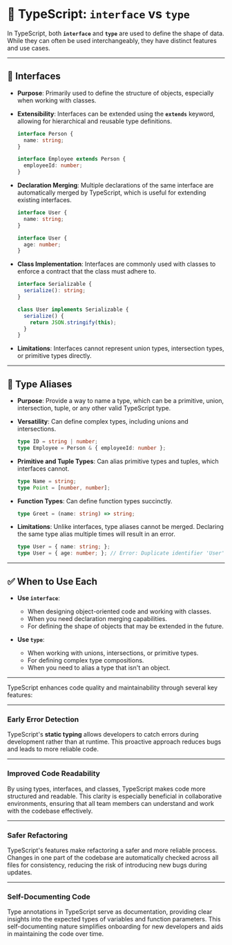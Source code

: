 # 📘 TypeScript: `interface` vs `type`

In TypeScript, both **`interface`** and **`type`** are used to define the shape of data. While they can often be used interchangeably, they have distinct features and use cases.

---

## 🔹 Interfaces

* **Purpose**: Primarily used to define the structure of objects, especially when working with classes.
* **Extensibility**: Interfaces can be extended using the **`extends`** keyword, allowing for hierarchical and reusable type definitions.

    ```typescript
    interface Person {
      name: string;
    }

    interface Employee extends Person {
      employeeId: number;
    }
    ```

* **Declaration Merging**: Multiple declarations of the same interface are automatically merged by TypeScript, which is useful for extending existing interfaces.

    ```typescript
    interface User {
      name: string;
    }

    interface User {
      age: number;
    }
    ```

* **Class Implementation**: Interfaces are commonly used with classes to enforce a contract that the class must adhere to.

    ```typescript
    interface Serializable {
      serialize(): string;
    }

    class User implements Serializable {
      serialize() {
        return JSON.stringify(this);
      }
    }
    ```

* **Limitations**: Interfaces cannot represent union types, intersection types, or primitive types directly.

---

## 🔸 Type Aliases

* **Purpose**: Provide a way to name a type, which can be a primitive, union, intersection, tuple, or any other valid TypeScript type.
* **Versatility**: Can define complex types, including unions and intersections.

    ```typescript
    type ID = string | number;
    type Employee = Person & { employeeId: number };
    ```

* **Primitive and Tuple Types**: Can alias primitive types and tuples, which interfaces cannot.

    ```typescript
    type Name = string;
    type Point = [number, number];
    ```

* **Function Types**: Can define function types succinctly.

    ```typescript
    type Greet = (name: string) => string;
    ```

* **Limitations**: Unlike interfaces, type aliases cannot be merged. Declaring the same type alias multiple times will result in an error.

    ```typescript
    type User = { name: string; };
    type User = { age: number; }; // Error: Duplicate identifier 'User'.
    ```

---

## ✅ When to Use Each

* **Use `interface`**:
    * When designing object-oriented code and working with classes.
    * When you need declaration merging capabilities.
    * For defining the shape of objects that may be extended in the future.

* **Use `type`**:
    * When working with unions, intersections, or primitive types.
    * For defining complex type compositions.
    * When you need to alias a type that isn't an object.

---

TypeScript enhances code quality and maintainability through several key features:

---

### Early Error Detection

TypeScript's **static typing** allows developers to catch errors during development rather than at runtime. This proactive approach reduces bugs and leads to more reliable code.

---

### Improved Code Readability

By using types, interfaces, and classes, TypeScript makes code more structured and readable. This clarity is especially beneficial in collaborative environments, ensuring that all team members can understand and work with the codebase effectively.

---

### Safer Refactoring

TypeScript's features make refactoring a safer and more reliable process. Changes in one part of the codebase are automatically checked across all files for consistency, reducing the risk of introducing new bugs during updates.

---

### Self-Documenting Code

Type annotations in TypeScript serve as documentation, providing clear insights into the expected types of variables and function parameters. This self-documenting nature simplifies onboarding for new developers and aids in maintaining the code over time.
